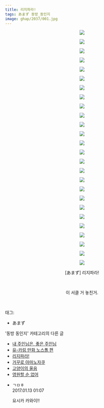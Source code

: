 ```yaml
---
title: 리지파라!
tags: あまず 동방_동인지
image: ghap/2037/001.jpg
---
```

<div class="article">
<p style="text-align: center; clear: none; float: none;"><img src="{{ site.nasurl }}/ghap/2037/001.jpg"/></p>
<p style="text-align: center; clear: none; float: none;"><img src="{{ site.nasurl }}/ghap/2037/002.jpg"/></p>
<p style="text-align: center; clear: none; float: none;"><img src="{{ site.nasurl }}/ghap/2037/003.jpg"/></p>
<p style="text-align: center; clear: none; float: none;"><img src="{{ site.nasurl }}/ghap/2037/004.jpg"/></p>
<p style="text-align: center; clear: none; float: none;"><img src="{{ site.nasurl }}/ghap/2037/005.jpg"/></p>
<p style="text-align: center; clear: none; float: none;"><img src="{{ site.nasurl }}/ghap/2037/006.jpg"/></p>
<p style="text-align: center; clear: none; float: none;"><img src="{{ site.nasurl }}/ghap/2037/007.jpg"/></p>
<p style="text-align: center; clear: none; float: none;"><img src="{{ site.nasurl }}/ghap/2037/008.jpg"/></p>
<p style="text-align: center; clear: none; float: none;"><img src="{{ site.nasurl }}/ghap/2037/009.jpg"/></p>
<p style="text-align: center; clear: none; float: none;"><img src="{{ site.nasurl }}/ghap/2037/010.jpg"/></p>
<p style="text-align: center; clear: none; float: none;"><img src="{{ site.nasurl }}/ghap/2037/011.jpg"/></p>
<p style="text-align: center; clear: none; float: none;"><img src="{{ site.nasurl }}/ghap/2037/012.jpg"/></p>
<p style="text-align: center; clear: none; float: none;"><img src="{{ site.nasurl }}/ghap/2037/013.jpg"/></p>
<p style="text-align: center; clear: none; float: none;"><img src="{{ site.nasurl }}/ghap/2037/014.jpg"/></p>
<p style="text-align: center; clear: none; float: none;"><img src="{{ site.nasurl }}/ghap/2037/015.jpg"/></p>
<p style="text-align: center; clear: none; float: none;"><img src="{{ site.nasurl }}/ghap/2037/016.jpg"/></p>
<p style="text-align: center; clear: none; float: none;"><img src="{{ site.nasurl }}/ghap/2037/017.jpg"/></p>
<p style="text-align: center; clear: none; float: none;"><img src="{{ site.nasurl }}/ghap/2037/018.jpg"/></p>
<p style="text-align: center; clear: none; float: none;"><img src="{{ site.nasurl }}/ghap/2037/019.jpg"/></p>
<p style="text-align: center; clear: none; float: none;"><img src="{{ site.nasurl }}/ghap/2037/020.jpg"/></p>
<p style="text-align: center; clear: none; float: none;"><img src="{{ site.nasurl }}/ghap/2037/021.jpg"/></p>
<p style="text-align: center; clear: none; float: none;"><img src="{{ site.nasurl }}/ghap/2037/022.jpg"/></p>
<p style="text-align: center; clear: none; float: none;"><img src="{{ site.nasurl }}/ghap/2037/023.jpg"/></p>
<p style="text-align: center; clear: none; float: none;"><img src="{{ site.nasurl }}/ghap/2037/024.jpg"/></p>
<p style="text-align: center; clear: none; float: none;"><img src="{{ site.nasurl }}/ghap/2037/025.jpg"/></p>
<p style="text-align: center; clear: none; float: none;"><img src="{{ site.nasurl }}/ghap/2037/026.jpg"/></p>
<p style="text-align: center; clear: none; float: none;">[あまず] 리지파라!</p>
<p style="text-align: center; clear: none; float: none;"><br/></p>
<p style="text-align: center; clear: none; float: none;">이 서클 거 놓친거.</p>
<p><br/></p>
</div><div class="tagTrail">
<p>태그: </p>
<ul>
<li>あまず</li>
</ul>
</div><div class="another">
<p>'동방 동인지' 카테고리의 다른 글</p>
<ul>
<li><a href="/2016-09-07-ghap_2039">내 주인님은, 좋은 주인님</a></li>
<li><a href="/2016-09-07-ghap_2038">유-카링 만화 노스폴 편</a></li>
<li><a href="/2016-09-07-ghap_2037">리지파라!</a></li>
<li><a href="/2016-09-07-ghap_2036">거꾸로 아마노자쿠</a></li>
<li><a href="/2016-09-07-ghap_2034">고양이의 울음</a></li>
<li><a href="/2016-09-07-ghap_2033">영원할 순 없어</a></li>
</ul>
</div><div class="cb_module cb_fluid">
<div class="cb_wrt cb_profile">
<div class="comment">
<ul>
<li class="cb_thumb_off" id="comment14890434">
<div class="cb_comment_area">
<div class="cb_info_area">
<div class="cb_section">
<span class="cb_nick_name">ㄱㅁㅎ</span>
</div>
<div class="cb_section">
<span class="cb_date">2017.01.13 01:07 </span>
</div>
</div>
<div class="cb_dsc_comment">
<p class="cb_dsc">
											요시카 카와이!!
										</p>
</div>
</div></li>
</ul>
</div>
</div><!-- commentList close -->
</div>